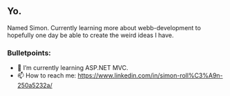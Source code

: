## Yo. 

Named Simon. Currently learning more about webb-development to hopefully one day be able to create the weird ideas I have.

### Bulletpoints: 

- 🌱 I’m currently learning ASP.NET MVC.
- 📫 How to reach me: https://www.linkedin.com/in/simon-roll%C3%A9n-250a5232a/




<!--
**SimonR-prog/SimonR-prog** is a ✨ _special_ ✨ repository because its `README.md` (this file) appears on your GitHub profile.

Here are some ideas to get you started:

- 🔭 I’m currently working on ...
- 🌱 I’m currently learning ...
- 👯 I’m looking to collaborate on ...
- 🤔 I’m looking for help with ...
- 💬 Ask me about ...
- 📫 How to reach me: ...
- ⚡ Fun fact: ...
-->
